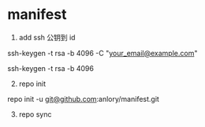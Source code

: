 # manifest

1. add ssh 公钥到 id

ssh-keygen -t rsa -b 4096 -C "your_email@example.com"

ssh-keygen -t rsa -b 4096


2. repo init

repo init -u git@github.com:anlory/manifest.git


3. repo sync 
